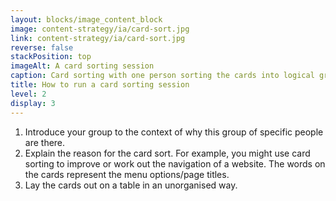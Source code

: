```yaml
---
layout: blocks/image_content_block
image: content-strategy/ia/card-sort.jpg
link: content-strategy/ia/card-sort.jpg
reverse: false
stackPosition: top
imageAlt: A card sorting session
caption: Card sorting with one person sorting the cards into logical groups and the other making notes about the session.
title: How to run a card sorting session
level: 2
display: 3
---
```

1. Introduce your group to the context of why this group of specific people are there.
2. Explain the reason for the card sort. For example, you might use card sorting to improve or work out the navigation of a website. The words on the cards represent the menu options/page titles.
3. Lay the cards out on a table in an unorganised way.
